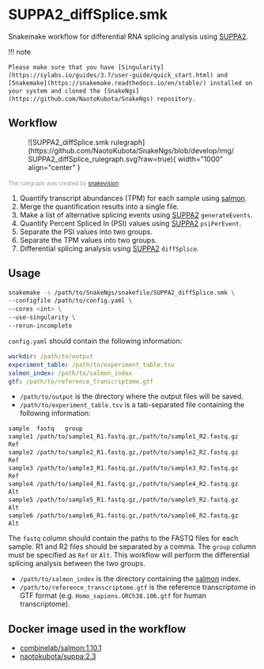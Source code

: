 # SUPPA2_diffSplice.smk

Snakemake workflow for differential RNA splicing analysis using [SUPPA2](https://github.com/comprna/SUPPA).

!!! note

    Please make sure that you have [Singularity](https://sylabs.io/guides/3.7/user-guide/quick_start.html) and [Snakemake](https://snakemake.readthedocs.io/en/stable/) installed on your system and cloned the [SnakeNgs](https://github.com/NaotoKubota/SnakeNgs) repository.

## Workflow

<figure markdown="span">
	![SUPPA2_diffSplice.smk rulegraph](https://github.com/NaotoKubota/SnakeNgs/blob/develop/img/SUPPA2_diffSplice_rulegraph.svg?raw=true){ width="1000" align="center" }
</figure>

<span style="font-size: 0.8em; color: rgba(0, 0, 0, 0.4);">The rulegraph was created by [snakevision](https://github.com/OpenOmics/snakevision).</span>

1. Quantify transcript abundances (TPM) for each sample using [salmon](https://combine-lab.github.io/salmon/).
2. Merge the quantification results into a single file.
3. Make a list of alternative splicing events using [SUPPA2](https://github.com/comprna/SUPPA) `generateEvents`.
4. Quantify Percent Spliced In (PSI) values using [SUPPA2](https://github.com/comprna/SUPPA) `psiPerEvent`.
5. Separate the PSI values into two groups.
6. Separate the TPM values into two groups.
7. Differential splicing analysis using [SUPPA2](https://github.com/comprna/SUPPA) `diffSplice`.

## Usage

``` bash
snakemake -s /path/to/SnakeNgs/snakefile/SUPPA2_diffSplice.smk \
--configfile /path/to/config.yaml \
--cores <int> \
--use-singularity \
--rerun-incomplete
```

`config.yaml` should contain the following information:

``` yaml
workdir: /path/to/output
experiment_table: /path/to/experiment_table.tsv
salmon_index: /path/to/salmon_index
gtf: /path/to/reference_transcriptome.gtf
```

- `/path/to/output` is the directory where the output files will be saved.
- `/path/to/experiment_table.tsv` is a tab-separated file containing the following information:

``` text
sample	fastq	group
sample1	/path/to/sample1_R1.fastq.gz,/path/to/sample1_R2.fastq.gz	Ref
sample2	/path/to/sample2_R1.fastq.gz,/path/to/sample2_R2.fastq.gz	Ref
sample3	/path/to/sample3_R1.fastq.gz,/path/to/sample3_R2.fastq.gz	Ref
sample4	/path/to/sample4_R1.fastq.gz,/path/to/sample4_R2.fastq.gz	Alt
sample5	/path/to/sample5_R1.fastq.gz,/path/to/sample5_R2.fastq.gz	Alt
sample6	/path/to/sample6_R1.fastq.gz,/path/to/sample6_R2.fastq.gz	Alt
```

The `fastq` column should contain the paths to the FASTQ files for each sample. R1 and R2 files should be separated by a comma. The `group` column must be specified as `Ref` or `Alt`. This workflow will perform the differential splicing analysis between the two groups.

- `/path/to/salmon_index` is the directory containing the [salmon](https://combine-lab.github.io/salmon/) index.
- `/path/to/reference_transcriptome.gtf` is the reference transcriptome in GTF format (e.g. `Homo_sapiens.GRCh38.106.gtf` for human transcriptome).

## Docker image used in the workflow

- [combinelab/salmon:1.10.1](https://hub.docker.com/r/combinelab/salmon)
- [naotokubota/suppa:2.3](https://hub.docker.com/r/naotokubota/suppa)